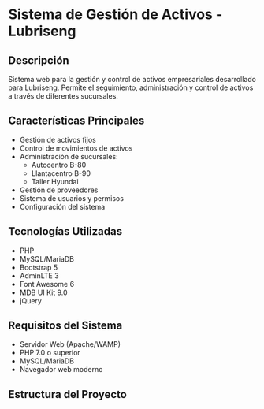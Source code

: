 # Sistema de Gestión de Activos - Lubriseng

## Descripción
Sistema web para la gestión y control de activos empresariales desarrollado para Lubriseng. Permite el seguimiento, administración y control de activos a través de diferentes sucursales.

## Características Principales
- Gestión de activos fijos
- Control de movimientos de activos
- Administración de sucursales:
  - Autocentro B-80
  - Llantacentro B-90
  - Taller Hyundai
- Gestión de proveedores
- Sistema de usuarios y permisos
- Configuración del sistema

## Tecnologías Utilizadas
- PHP
- MySQL/MariaDB
- Bootstrap 5
- AdminLTE 3
- Font Awesome 6
- MDB UI Kit 9.0
- jQuery

## Requisitos del Sistema
- Servidor Web (Apache/WAMP)
- PHP 7.0 o superior
- MySQL/MariaDB
- Navegador web moderno

## Estructura del Proyecto